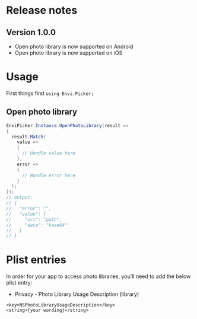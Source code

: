 # Release notes

## Version 1.0.0
  - Open photo library is now supported on Android
  - Open photo library is now supported on iOS

# Usage

First things first `using Envi.Picker;`

## Open photo library

```C#
EnviPicker.Instance.OpenPhotoLibrary(result =>
{
  result.Match(
    value =>
    {
      // Handle value here
    },
    error =>
    {
      // Handle error here
    }
  );
});
// output:
// {
//   "error": "",
//   "value": {
//     "uri": "path",
//     "data": "base64"
//   }
// }
```
# Plist entries
In order for your app to access photo libraries, you'll need to add the below plist entry:

- Privacy - Photo Library Usage Description (library)
```Text
<key>NSPhotoLibraryUsageDescription</key>
<string>{your wording}</string>
```
